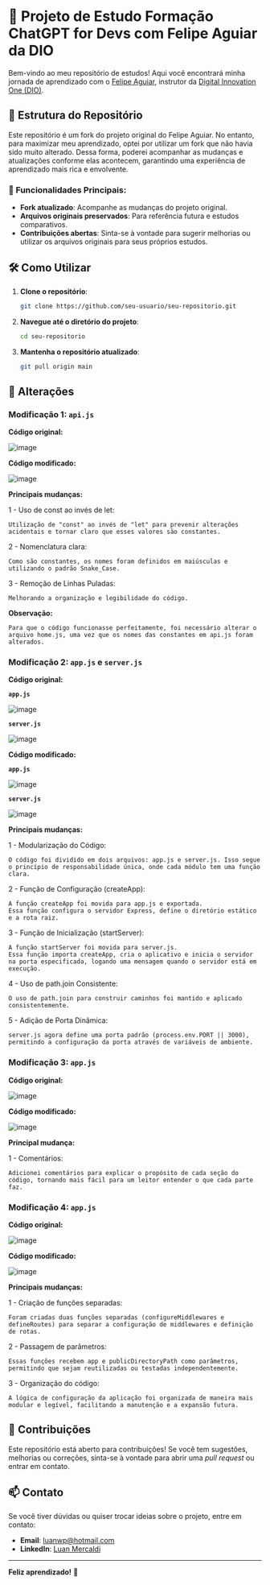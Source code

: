 # 🚀 Projeto de Estudo Formação ChatGPT for Devs com Felipe Aguiar da DIO

Bem-vindo ao meu repositório de estudos! Aqui você encontrará minha jornada de aprendizado com o [Felipe Aguiar](https://github.com/felipeAguiarCode), instrutor da [Digital Innovation One (DIO)](https://www.dio.me/). 

## 📂 Estrutura do Repositório

Este repositório é um fork do projeto original do Felipe Aguiar. No entanto, para maximizar meu aprendizado, optei por utilizar um fork que não havia sido muito alterado. Dessa forma, poderei acompanhar as mudanças e atualizações conforme elas acontecem, garantindo uma experiência de aprendizado mais rica e envolvente.

### 🌟 Funcionalidades Principais:
- **Fork atualizado**: Acompanhe as mudanças do projeto original.
- **Arquivos originais preservados**: Para referência futura e estudos comparativos.
- **Contribuições abertas**: Sinta-se à vontade para sugerir melhorias ou utilizar os arquivos originais para seus próprios estudos.

## 🛠️ Como Utilizar

1. **Clone o repositório**:

    ```bash
    git clone https://github.com/seu-usuario/seu-repositorio.git
    ```
2. **Navegue até o diretório do projeto**:
    ```bash
    cd seu-repositorio
    ```
4. **Mantenha o repositório atualizado**:
    ```bash
    git pull origin main
    ```
    
## 🔄 Alterações

### Modificação 1: `api.js`

**Código original:**

![image](https://github.com/user-attachments/assets/973c9b2e-946b-4741-981c-57b2bf7bf48d)

**Código modificado:**

![image](https://github.com/user-attachments/assets/a66b7218-3c91-49ad-b3d1-315fbc1178fc)

**Principais mudanças:**

1 - Uso de const ao invés de let:

    Utilização de "const" ao invés de "let" para prevenir alterações acidentais e tornar claro que esses valores são constantes.

2 - Nomenclatura clara: 

    Como são constantes, os nomes foram definidos em maiúsculas e utilizando o padrão Snake_Case.

3 - Remoção de Linhas Puladas:

    Melhorando a organização e legibilidade do código.

**Observação:**

    Para que o código funcionasse perfeitamente, foi necessário alterar o arquivo home.js, uma vez que os nomes das constantes em api.js foram alterados.

### Modificação 2: `app.js` e  `server.js`

**Código original:**

**`app.js`**

![image](https://github.com/user-attachments/assets/0cdc0050-a101-4644-bf76-80cd7d133a6b)


**`server.js`**

![image](https://github.com/user-attachments/assets/42235d5b-3479-4b0f-87bb-4b7662e02a10)

**Código modificado:**

**`app.js`**

![image](https://github.com/user-attachments/assets/20352a5c-f900-449b-a48c-344d2f978ce4)

**`server.js`**

![image](https://github.com/user-attachments/assets/8db4a7bb-ba87-44a4-94a2-3827ce8970a9)

**Principais mudanças:**

1 - Modularização do Código:

    O código foi dividido em dois arquivos: app.js e server.js. Isso segue o princípio de responsabilidade única, onde cada módulo tem uma função clara.

2 - Função de Configuração (createApp):

    A função createApp foi movida para app.js e exportada.
    Essa função configura o servidor Express, define o diretório estático e a rota raiz.

3 - Função de Inicialização (startServer):

    A função startServer foi movida para server.js.
    Essa função importa createApp, cria o aplicativo e inicia o servidor na porta especificada, logando uma mensagem quando o servidor está em execução.

4 - Uso de path.join Consistente:

    O uso de path.join para construir caminhos foi mantido e aplicado consistentemente.

5 - Adição de Porta Dinâmica:

    server.js agora define uma porta padrão (process.env.PORT || 3000), permitindo a configuração da porta através de variáveis de ambiente.

### Modificação 3: `app.js`

**Código original:**
    
![image](https://github.com/user-attachments/assets/17f98626-d1cd-4e08-b68f-51a8417e2cce)


**Código modificado:**

![image](https://github.com/user-attachments/assets/321e3032-d746-4e77-9af3-edc8e2fb4ddd)

**Principal mudança:**

1 - Comentários:

    Adicionei comentários para explicar o propósito de cada seção do código, tornando mais fácil para um leitor entender o que cada parte faz.

### Modificação 4: `app.js`

**Código original:**

![image](https://github.com/user-attachments/assets/321e3032-d746-4e77-9af3-edc8e2fb4ddd)

**Código modificado:**

![image](https://github.com/user-attachments/assets/f4b870bc-54ed-4c4f-93d2-cec148d69320)

**Principais mudanças:**

1 - Criação de funções separadas:

    Foram criadas duas funções separadas (configureMiddlewares e defineRoutes) para separar a configuração de middlewares e definição de rotas.

2 - Passagem de parâmetros:

    Essas funções recebem app e publicDirectoryPath como parâmetros, permitindo que sejam reutilizadas ou testadas independentemente.

3 - Organização do código:

    A lógica de configuração da aplicação foi organizada de maneira mais modular e legível, facilitando a manutenção e a expansão futura.

## 🌱 Contribuições

Este repositório está aberto para contribuições! Se você tem sugestões, melhorias ou correções, sinta-se à vontade para abrir uma *pull request* ou entrar em contato.

## 📫 Contato

Se você tiver dúvidas ou quiser trocar ideias sobre o projeto, entre em contato:

- **Email**: luanwp@hotmail.com
- **LinkedIn**: [Luan Mercaldi](https://www.linkedin.com/in/seu-perfil/)

---

**Feliz aprendizado!** 🌟
